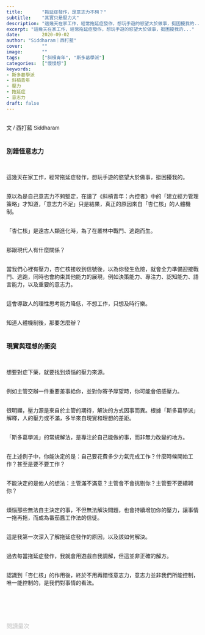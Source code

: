 ```yaml
---
title:       "拖延症發作，是意志力不夠？"
subtitle:    "其實只是壓力大"
description: "這幾天在家工作，經常拖延症發作，想玩手遊的慾望大於做事，挺困擾我的..."
excerpt: "這幾天在家工作，經常拖延症發作，想玩手遊的慾望大於做事，挺困擾我的..."
date:        2020-09-02
author: "Siddharam｜西打藍"
cover:       ""
image:       ""
tags:        ["斜槓青年", "斯多葛學派"]
categories:  ["慢慢想"]
keywords:
- 斯多葛學派
- 斜槓青年
- 壓力
- 拖延症
- 意志力
draft: false
---
```


<article style="font-family: 'Noto Sans TC', '微軟正黑體', sans-serif; font-weight: 300;">

<br>文 / 西打藍 Siddharam<br><br>

<h3 class="article-h1-color">別錯怪意志力</h3><br>

這幾天在家工作，經常拖延症發作，想玩手遊的慾望大於做事，挺困擾我的。<br><br>

原以為是自己意志力不夠堅定，在讀了《斜槓青年：內控者》中的「建立經力管理策略」才知道，「意志力不足」只是結果，真正的原因來自「杏仁核」的人體機制。<br><br>

「杏仁核」是遠古人類進化時，為了在叢林中戰鬥、逃跑而生。<br><br>

那跟現代人有什麼關係？<br><br>

當我們心裡有壓力，杏仁核接收到信號後，以為你發生危險，就會全力準備迎接戰鬥、逃跑，同時也會約束其他能力的展現，例如決策能力、專注力、認知能力、語言能力，以及重要的意志力。<br><br>

這會導致人的理性思考能力降低，不想工作，只想及時行樂。<br><br>

知道人體機制後，那要怎麼辦？<br><br>

<h3 class="article-h1-color">現實與理想的衝突</h3><br>

想要對症下藥，就要找到煩惱的壓力來源。<br><br>

例如主管交辦一件重要差事給你，並對你寄予厚望時，你可能會倍感壓力。<br><br>

很明顯，壓力源是來自於主管的期待，解決的方式因事而異。根據「斯多葛學派」解釋，人的壓力或不滿，多半來自現實和理想的差距。<br><br>

「斯多葛學派」的常規解法，是專注於自己能做的事，而非無力改變的地方。<br><br>

在上述例子中，你能決定的是：自己要花費多少力氣完成工作？什麼時候開始工作？甚至是要不要工作？<br><br>

不能決定的是他人的想法：主管滿不滿意？主管會不會挑剔你？主管要不要續聘你？<br><br>

煩惱那些無法自主決定的事，不但無法解決問題，也會持續增加你的壓力，讓事情一拖再拖，而成為番茄醬工作法的信徒。<br><br>

這是我第一次深入了解拖延症發作的原因，以及該如何解決。<br><br>

過去每當拖延症發作，我就會用遊戲自我調解，但這並非正確的解方。<br><br>

認識到「杏仁核」的作用後，終於不用再錯怪意志力，意志力並非我們所能控制，唯一能控制的，是我們對事情的看法。<br><br>



<br><br><br>

</article>

<div style="color: #bfbfbf; font-size: 15px;" id="busuanzi_container_page_pv">
  閱讀量<span id="busuanzi_value_page_pv"></span>次
</div>

<script src="../../js/post.js"></script>




